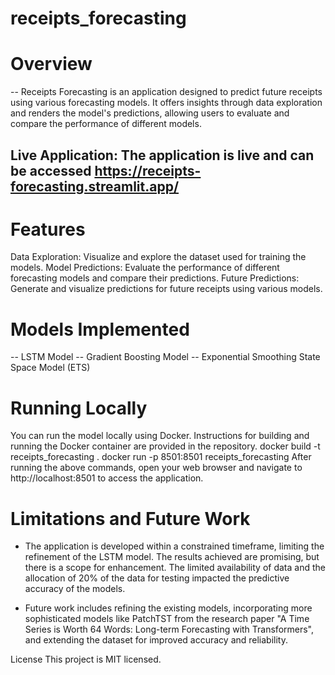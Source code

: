 # receipts_forecasting


# Overview
-- Receipts Forecasting is an application designed to predict future receipts using various forecasting models. It offers insights through data exploration and renders the model's predictions, allowing users to evaluate and compare the performance of different models.

## Live Application: The application is live and can be accessed https://receipts-forecasting.streamlit.app/

# Features
Data Exploration: Visualize and explore the dataset used for training the models.
Model Predictions: Evaluate the performance of different forecasting models and compare their predictions.
Future Predictions: Generate and visualize predictions for future receipts using various models.

# Models Implemented
-- LSTM Model
-- Gradient Boosting Model
-- Exponential Smoothing State Space Model (ETS)

# Running Locally
You can run the model locally using Docker. Instructions for building and running the Docker container are provided in the repository.
docker build -t receipts_forecasting .
docker run -p 8501:8501 receipts_forecasting
After running the above commands, open your web browser and navigate to http://localhost:8501 to access the application.

# Limitations and Future Work
- The application is developed within a constrained timeframe, limiting the refinement of the LSTM model. The results achieved are promising, but there is a scope for enhancement. The limited availability of data and the allocation of 20% of the data for testing impacted the predictive accuracy of the models.

- Future work includes refining the existing models, incorporating more sophisticated models like PatchTST from the research paper "A Time Series is Worth 64 Words: Long-term Forecasting with Transformers", and extending the dataset for improved accuracy and reliability.


License
This project is MIT licensed.

